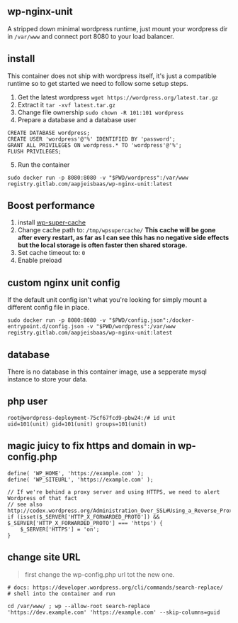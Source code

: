 ## wp-nginx-unit
A stripped down minimal wordpress runtime, just mount your wordpress dir in `/var/www` and connect port 8080 to your load balancer.

## install
This container does not ship with wordpress itself, it's just a compatible runtime so to get started we need to follow some setup steps.
1. Get the latest wordpress `wget https://wordpress.org/latest.tar.gz`
2. Extract it `tar -xvf latest.tar.gz`
3. Change file ownership `sudo chown -R 101:101 wordpress`
4. Prepare a database and a database user
```
CREATE DATABASE wordpress;
CREATE USER 'wordpress'@'%' IDENTIFIED BY 'password';
GRANT ALL PRIVILEGES ON wordpress.* TO 'wordpress'@'%';
FLUSH PRIVILEGES;
```
5. Run the container
```
sudo docker run -p 8080:8080 -v "$PWD/wordpress":/var/www registry.gitlab.com/aapjeisbaas/wp-nginx-unit:latest
```

## Boost performance
1. install [wp-super-cache](https://wordpress.org/plugins/wp-super-cache/)
2. Change cache path to: `/tmp/wpsupercache/` **This cache will be gone after every restart, as far as I can see this has no negative side effects but the local storage is often faster then shared storage.**
3. Set cache timeout to: `0`
4. Enable preload

## custom nginx unit config
If the default unit config isn't what you're looking for simply mount a different config file in place.
```
sudo docker run -p 8080:8080 -v "$PWD/config.json":/docker-entrypoint.d/config.json -v "$PWD/wordpress":/var/www registry.gitlab.com/aapjeisbaas/wp-nginx-unit:latest
```

## database
There is no database in this container image, use a sepperate mysql instance to store your data.

## php user
```
root@wordpress-deployment-75cf67fcd9-pbw24:/# id unit
uid=101(unit) gid=101(unit) groups=101(unit)
```


## magic juicy to fix https and domain in wp-config.php

```
define( 'WP_HOME', 'https://example.com' );
define( 'WP_SITEURL', 'https://example.com' );

// If we're behind a proxy server and using HTTPS, we need to alert Wordpress of that fact
// see also http://codex.wordpress.org/Administration_Over_SSL#Using_a_Reverse_Proxy
if (isset($_SERVER['HTTP_X_FORWARDED_PROTO']) && $_SERVER['HTTP_X_FORWARDED_PROTO'] === 'https') {
	$_SERVER['HTTPS'] = 'on';
}

```


## change site URL
> first change the wp-config.php url tot the new one.
```
# docs: https://developer.wordpress.org/cli/commands/search-replace/
# shell into the container and run

cd /var/www/ ; wp --allow-root search-replace 'https://dev.example.com' 'https://example.com' --skip-columns=guid
```